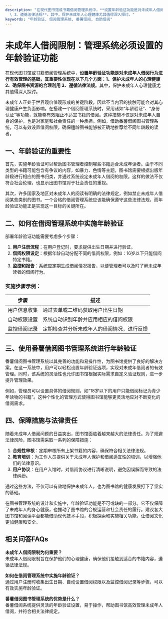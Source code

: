 ```yaml
---
description: "在现代图书馆或书籍借阅管理系统中，**设置年龄验证功能是对未成年人借阅行为进行有效管理的基础，其重要性体现在以下几个方面：1、保护未成年人的心理健康 2、确保图书资源的合理利用\
  \ 3、遵循法律法规**。其中，保护未成年人心理健康尤其值得深入探讨。"
keywords: "年龄验证, 借阅管理系统, 番薯借阅, 自助借阅"
---
```

# 未成年人借阅限制：管理系统必须设置的年龄验证功能

在现代图书馆或书籍借阅管理系统中，**设置年龄验证功能是对未成年人借阅行为进行有效管理的基础，其重要性体现在以下几个方面：1、保护未成年人的心理健康 2、确保图书资源的合理利用 3、遵循法律法规**。其中，保护未成年人心理健康尤其值得深入探讨。

未成年人正处于世界观价值观形成的关键阶段，因此不当内容的接触可能会对其心理健康产生负面影响。在搭建一个借阅管理系统时，采用诸如“年龄验证”、“身份认证”等功能，就能够有效阻止不适宜书籍的借阅。这种措施不仅是对未成年人自身的保护，也是对家庭和社会责任的一种承担。例如，借助番薯借阅图书管理系统，可以有效设置借阅权限，确保适龄图书能够被正确地推荐给不同年龄段的读者。

## 一、年龄验证的重要性

首先，实施年龄验证可以帮助图书管理者控制哪些书籍适合未成年读者。由于不同类型的书籍可能包含有争议的内容，如暴力、色情等主题，图书馆需要根据出版年龄段进行相应的图书归类，并通过系统设定未成年人借阅的权限。这样的做法不仅符合社会伦理，也显示出图书馆对于社会责任的重视。

其次，许多国家及地区对未成年人的阅读有明确的法律规定，例如禁止未成年人借阅某些类别的图书。一个合格的借阅管理系统应该能确保遵守这些法律法规，而年龄验证功能正是实现这一目标的关键所在。

## 二、如何在借阅管理系统中实施年龄验证

部署年龄验证功能需要考虑多个步骤：

1. **用户注册流程**：在用户登记时，要求提供出生日期并进行验证。
2. **借阅权限设定**：根据年龄自动分配不同的借阅权限，例如：16岁以下只能借阅特定书籍。
3. **监控和报告**：系统应定期生成借阅情况报告，以便管理者可以及时了解未成年读者的借阅行为。

### 实施步骤示例：

| 步骤               | 描述                                     |
|--------------------|-----------------------------------------|
| 用户信息收集       | 通过表单或二维码获取用户出生日期         |
| 自动权限设置       | 系统自动识别年龄并应用相应的借阅权限     |
| 监控借阅记录       | 定期检查并分析未成年人的借阅情况，进行反馈 |

## 三、使用番薯借阅图书管理系统进行年龄验证

番薯借阅图书管理系统以其完善的功能和易操作性，为图书馆提供了良好的解决方案。在这一系统中，用户可以轻松设置年龄验证选项，实现对未成年借阅者的有效管理。同时，该系统的灵活性也允许图书馆根据实际需求自定义验证规则，进一步提升管理效果。

例如，管理员可以设置具体的借阅规则，如“18岁以下的用户只能借阅标记为青少年读物的书籍”。这种个性化的管理方式使得图书馆能够更灵活地应对不断变化的借阅需求。

## 四、保障措施与法律责任

随着未成年人借阅问题的日益突出，图书馆面临着越来越大的法律责任。为了规避法律风险，图书馆需采取一系列的保障措施：

1. **合规性审核**：定期审核所有上架书籍的内容，确保符合相关法律法规。
2. **教育培训**：为工作人员提供关于未成年人保护和借阅适宜性的培训，以增强他们的法律意识。
3. **用户协议**：在用户入馆时，对借阅协议进行清晰说明，避免因误解而导致的法律纠纷。

通过这些方法，不仅可以有效地保护未成年人，也为图书馆的健康发展打下了坚实的基础。

在图书管理系统的设计和实施中，年龄验证功能是不可或缺的一部分。它不仅保障了未成年人的身心健康，也推动了图书馆的合规运营和社会责任的履行。建议各大图书馆和阅读平台都能借助现代技术手段，积极探索和实施相关功能，让借阅文化更加健康和安全。

## 相关问答FAQs

**未成年人借阅限制为何重要？**  
未成年人借阅限制旨在保护他们的心理健康，确保他们接触到适合的书籍内容，遵循法律法规。

**如何在借阅管理系统中实施年龄验证？**  
通过用户注册时收集出生日期、自动设置借阅权限以及监控借阅记录等步骤，可以有效实施年龄验证。

**番薯借阅图书管理系统的优势是什么？**  
番薯借阅系统提供灵活的年龄验证设置，易于操作，帮助图书馆高效管理未成年人借阅，并符合相关法律规定。
